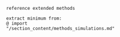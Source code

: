 `reference extended methods`
```
extract minimum from:
@ import 
"/section_content/methods_simulations.md" 

```

<!-- ## Overview - Challenges (+) -->

<!-- ## Overview - Network (4.1?) -->